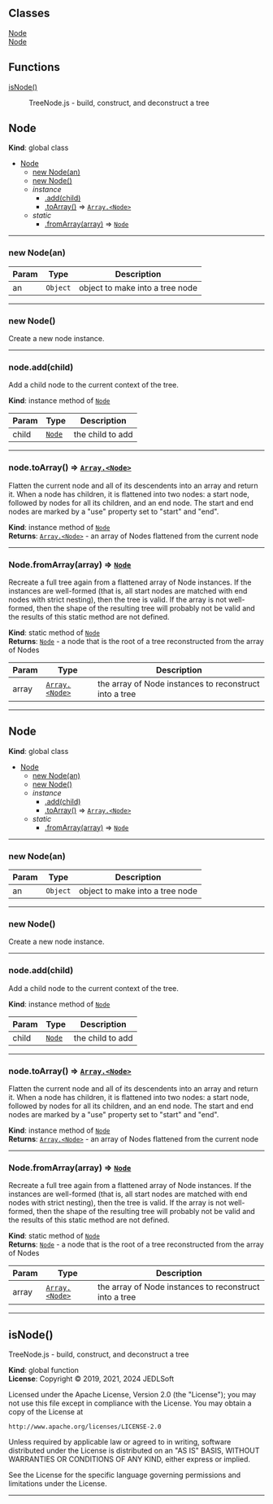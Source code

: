 ## Classes

<dl>
<dt><a href="#Node">Node</a></dt>
<dd></dd>
<dt><a href="#Node">Node</a></dt>
<dd></dd>
</dl>

## Functions

<dl>
<dt><a href="#isNode">isNode()</a></dt>
<dd><p>TreeNode.js - build, construct, and deconstruct a tree</p>
</dd>
</dl>

<a name="Node"></a>

## Node
**Kind**: global class  

* [Node](#Node)
    * [new Node(an)](#new_Node_new)
    * [new Node()](#new_Node_new)
    * _instance_
        * [.add(child)](#Node+add)
        * [.toArray()](#Node+toArray) ⇒ [<code>Array.&lt;Node&gt;</code>](#Node)
    * _static_
        * [.fromArray(array)](#Node.fromArray) ⇒ [<code>Node</code>](#Node)


* * *

<a name="new_Node_new"></a>

### new Node(an)

| Param | Type | Description |
| --- | --- | --- |
| an | <code>Object</code> | object to make into a tree node |


* * *

<a name="new_Node_new"></a>

### new Node()
Create a new node instance.


* * *

<a name="Node+add"></a>

### node.add(child)
Add a child node to the current context of the tree.

**Kind**: instance method of [<code>Node</code>](#Node)  

| Param | Type | Description |
| --- | --- | --- |
| child | [<code>Node</code>](#Node) | the child to add |


* * *

<a name="Node+toArray"></a>

### node.toArray() ⇒ [<code>Array.&lt;Node&gt;</code>](#Node)
Flatten the current node and all of its descendents into an
array and return it. When a node has children, it is
flattened into two nodes: a start node, followed by nodes for
all its children, and an end node. The start and end nodes
are marked by a "use" property set to "start" and "end".

**Kind**: instance method of [<code>Node</code>](#Node)  
**Returns**: [<code>Array.&lt;Node&gt;</code>](#Node) - an array of Nodes flattened from
the current node  

* * *

<a name="Node.fromArray"></a>

### Node.fromArray(array) ⇒ [<code>Node</code>](#Node)
Recreate a full tree again from a flattened array of Node
instances. If the instances are well-formed (that is,
all start nodes are matched with end nodes with strict
nesting), then the tree is valid. If the array is not
well-formed, then the shape of the resulting tree will
probably not be valid and the results of this static method
are not defined.

**Kind**: static method of [<code>Node</code>](#Node)  
**Returns**: [<code>Node</code>](#Node) - a node that is the root of a tree
reconstructed from the array of Nodes  

| Param | Type | Description |
| --- | --- | --- |
| array | [<code>Array.&lt;Node&gt;</code>](#Node) | the array of Node instances to reconstruct into a tree |


* * *

<a name="Node"></a>

## Node
**Kind**: global class  

* [Node](#Node)
    * [new Node(an)](#new_Node_new)
    * [new Node()](#new_Node_new)
    * _instance_
        * [.add(child)](#Node+add)
        * [.toArray()](#Node+toArray) ⇒ [<code>Array.&lt;Node&gt;</code>](#Node)
    * _static_
        * [.fromArray(array)](#Node.fromArray) ⇒ [<code>Node</code>](#Node)


* * *

<a name="new_Node_new"></a>

### new Node(an)

| Param | Type | Description |
| --- | --- | --- |
| an | <code>Object</code> | object to make into a tree node |


* * *

<a name="new_Node_new"></a>

### new Node()
Create a new node instance.


* * *

<a name="Node+add"></a>

### node.add(child)
Add a child node to the current context of the tree.

**Kind**: instance method of [<code>Node</code>](#Node)  

| Param | Type | Description |
| --- | --- | --- |
| child | [<code>Node</code>](#Node) | the child to add |


* * *

<a name="Node+toArray"></a>

### node.toArray() ⇒ [<code>Array.&lt;Node&gt;</code>](#Node)
Flatten the current node and all of its descendents into an
array and return it. When a node has children, it is
flattened into two nodes: a start node, followed by nodes for
all its children, and an end node. The start and end nodes
are marked by a "use" property set to "start" and "end".

**Kind**: instance method of [<code>Node</code>](#Node)  
**Returns**: [<code>Array.&lt;Node&gt;</code>](#Node) - an array of Nodes flattened from
the current node  

* * *

<a name="Node.fromArray"></a>

### Node.fromArray(array) ⇒ [<code>Node</code>](#Node)
Recreate a full tree again from a flattened array of Node
instances. If the instances are well-formed (that is,
all start nodes are matched with end nodes with strict
nesting), then the tree is valid. If the array is not
well-formed, then the shape of the resulting tree will
probably not be valid and the results of this static method
are not defined.

**Kind**: static method of [<code>Node</code>](#Node)  
**Returns**: [<code>Node</code>](#Node) - a node that is the root of a tree
reconstructed from the array of Nodes  

| Param | Type | Description |
| --- | --- | --- |
| array | [<code>Array.&lt;Node&gt;</code>](#Node) | the array of Node instances to reconstruct into a tree |


* * *

<a name="isNode"></a>

## isNode()
TreeNode.js - build, construct, and deconstruct a tree

**Kind**: global function  
**License**: Copyright © 2019, 2021, 2024 JEDLSoft

Licensed under the Apache License, Version 2.0 (the &quot;License&quot;);
you may not use this file except in compliance with the License.
You may obtain a copy of the License at

    http://www.apache.org/licenses/LICENSE-2.0

Unless required by applicable law or agreed to in writing, software
distributed under the License is distributed on an &quot;AS IS&quot; BASIS,
WITHOUT WARRANTIES OR CONDITIONS OF ANY KIND, either express or implied.

See the License for the specific language governing permissions and
limitations under the License.  

* * *

